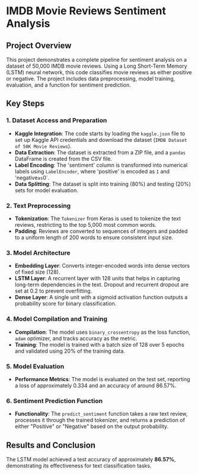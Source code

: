 # IMDB Movie Reviews Sentiment Analysis

## Project Overview
This project demonstrates a complete pipeline for sentiment analysis on a dataset of 50,000 IMDB movie reviews. Using a Long Short-Term Memory (LSTM) neural network, this code classifies movie reviews as either positive or negative. The project includes data preprocessing, model training, evaluation, and a function for sentiment prediction.

## Key Steps

### 1. Dataset Access and Preparation
- **Kaggle Integration**: The code starts by loading the `kaggle.json` file to set up Kaggle API credentials and download the dataset (`IMDB Dataset of 50K Movie Reviews`).
- **Data Extraction**: The dataset is extracted from a ZIP file, and a `pandas` DataFrame is created from the CSV file.
- **Label Encoding**: The 'sentiment' column is transformed into numerical labels using `LabelEncoder`, where 'positive' is encoded as `1` and 'negative` as `0`.
- **Data Splitting**: The dataset is split into training (80%) and testing (20%) sets for model evaluation.

### 2. Text Preprocessing
- **Tokenization**: The `Tokenizer` from Keras is used to tokenize the text reviews, restricting to the top 5,000 most common words.
- **Padding**: Reviews are converted to sequences of integers and padded to a uniform length of 200 words to ensure consistent input size.

### 3. Model Architecture
- **Embedding Layer**: Converts integer-encoded words into dense vectors of fixed size (128).
- **LSTM Layer**: A recurrent layer with 128 units that helps in capturing long-term dependencies in the text. Dropout and recurrent dropout are set at 0.2 to prevent overfitting.
- **Dense Layer**: A single unit with a sigmoid activation function outputs a probability score for binary classification.

### 4. Model Compilation and Training
- **Compilation**: The model uses `binary_crossentropy` as the loss function, `adam` optimizer, and tracks accuracy as the metric.
- **Training**: The model is trained with a batch size of 128 over 5 epochs and validated using 20% of the training data.

### 5. Model Evaluation
- **Performance Metrics**: The model is evaluated on the test set, reporting a loss of approximately 0.334 and an accuracy of around 86.57%.

### 6. Sentiment Prediction Function
- **Functionality**: The `predict_sentiment` function takes a raw text review, processes it through the trained tokenizer, and returns a prediction of either "Positive" or "Negative" based on the output probability.

## Results and Conclusion
The LSTM model achieved a test accuracy of approximately **86.57%**, demonstrating its effectiveness for text classification tasks.
